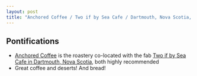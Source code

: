 ```yaml
---
layout: post
title: "Anchored Coffee / Two if by Sea Cafe / Dartmouth, Nova Scotia, highly recommended"
---
```


## Pontifications

* [Anchored Coffee](http://www.anchoredcoffee.com/) is the roastery co-located with the fab [Two if by Sea Cafe in Dartmouth, Nova Scotia](https://www.twoifbyseacafe.ca/), both highly recommended
* Great coffee and deserts! And bread!
